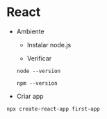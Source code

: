 
# React

- Ambiente

  - Instalar node.js

  - Verificar 
  
  ```node --version```
  
  ```npm --version```
  
- Criar app

```npx create-react-app first-app```

